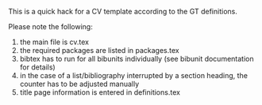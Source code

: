 This is a quick hack for a CV template according to the GT definitions.

Please note the following:
1. the main file is cv.tex
2. the required packages are listed in packages.tex
3. bibtex has to run for all bibunits individually (see bibunit documentation for details)
4. in the case of a list/bibliography interrupted by a section heading, the counter has to be adjusted manually
5. title page information is entered in definitions.tex